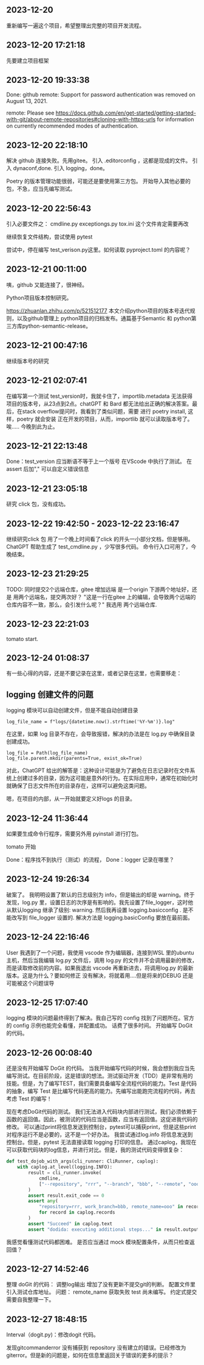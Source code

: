 
## 2023-12-20 
重新编写一遍这个项目，希望整理出完整的项目开发流程。

## 2023-12-20 17:21:18
先要建立项目框架

## 2023-12-20 19:33:38
Done: github remote: Support for password authentication was removed on August 13, 2021.

remote: Please see https://docs.github.com/en/get-started/getting-started-with-git/about-remote-repositories#cloning-with-https-urls for information on currently recommended modes of authentication.

## 2023-12-20 22:18:10
解决 github 连接失败。先用gitee。
引入 .editorconfig ，这都是现成的文件。
引入 dynaconf,done.
引入 logging，done。

Poetry 的版本管理功能很弱，可能还是要使用第三方包。
开始导入其他必要的包，不急，应当先编写测试。

## 2023-12-20 22:56:43
引入必要文件之：
cmdline.py
exceptiongs.py
tox.ini 这个文件肯定需要再改

继续恢复文件结构，尝试使用 pytest

尝试中，停在编写 test_verison.py这里。如何读取 pyproject.toml 的内容呢？

## 2023-12-21 00:11:00
咦，github 又能连接了，很神经。

Python项目版本控制研究。

https://zhuanlan.zhihu.com/p/521512177
本文介绍python项目的版本号迭代规则，以及github管理上 python项目的归档发布。通篇基于Semantic 和 python第三方库python-semantic-release。

## 2023-12-21 00:47:16
继续版本号的研究

## 2023-12-21 02:07:41
在编写第一个测试 test_version时，我就卡住了，importlib.metadata 无法获得项目的版本号，从23点到2点。chatGPT 和 Bard 都无法给出正确的解决答案。最后，在stack overflow提问时，我看到了类似问题，需要 进行 poetry install, 这样，poetry 就会安装 正在开发的项目，从而，importlib 就可以读取版本号了。唉.....
今晚到此为止。

## 2023-12-21 22:13:48

Done：test_version 应当断语不等于上一个版号
在VScode 中执行了测试。
在assert 后加"," 可以自定义错误信息

## 2023-12-21 23:05:18
研究 click 包，没有成功。

## 2023-12-22 19:42:50 - 2023-12-22 23:16:47
继续研究click 包
用了一个晚上时间看了click 的开头一小部分文档，但是够用。ChatGPT 帮助生成了 test_cmdline.py ，少写很多代码。
命令行入口可用了，今晚结束。

## 2023-12-23 21:29:25

TODO: 同时提交2个远端仓库，gitee 增加远端
是一个origin 下游两个地址好，还是 用两个远端名，提交两次好？
"这是一行在gitee 上的编辑，会导致两个远端的仓库内容不一致，那么，会引发什么呢？"
我选用 两个远端仓库.

## 2023-12-23 22:21:03
tomato start.

## 2023-12-24 01:08:37
有一些心得的内容，还是不要记录在这里，或者记录在这里，也需要移走：

## logging 创建文件的问题
logging 模块可以自动创建文件，但是不能自动创建目录
```
log_file_name = f"logs/{datetime.now().strftime('%Y-%m')}.log"
```
在这里，如果 log 目录不存在，会导致报错，解决的办法是在 log.py 中确保目录创建成功。
```
log_file = Path(log_file_name)
log_file.parent.mkdir(parents=True, exist_ok=True)
```
对此，ChatGPT 给出的解答是：这种设计可能是为了避免在日志记录时在文件系统上创建过多的目录，因为这可能是意外的行为。在实际应用中，通常在初始化时就确保了日志文件所在的目录存在，这样可以避免这类问题。

嗯，在项目的内部，从一开始就要定义好logs 的目录。

## 2023-12-24 11:36:44
如果要生成命令行程序，需要另外用 pyinstall 进行打包。

tomato 开始

Done：程序找不到执行（测试）的流程，
Done：logger 记录在哪里？

## 2023-12-24 19:26:34
破案了。
我明明设置了默认的日志级别为 info，但是输出的却是 warning。终于发现，log.py 里，设置日志的次序是有影响的。我先设置了file_logger，这时他从默认logging 继承了级别: warning. 然后我再设置 logging.basicconfig . 是不能改写到 file_logger 设置的. 解决方法是 logging.basicConfig 要放在最前面。

## 2023-12-24 22:16:46
User
我遇到了一个问题，我使用 vscode 作为编辑器，连接到WSL 里的ubuntu 主机，然后当我编辑 log.py 文件后，调用 log.py 的文件并不会调用最新的修改，而是读取修改前的内容。如果我退出 vscode 再重新进去，将调用log.py 的最新版本。这是为什么？要如何修正
没有解决，将就着用....但是将来的DEBUG 还是可能被这个问题误导

## 2023-12-25 17:07:40 
logging 模块的问题最终得到了解决。我自己写的 config 找到了问题所在。官方的 config 示例也能完全看懂，并配置成功。
话费了很多时间。
开始编写 DoGit 的代码。

## 2023-12-26 00:08:40
还是没有开始编写 DoGit 的代码。
当我开始编写代码的时候，我会想到我应当先编写测试。在目前阶段，这是错误的想法。测试驱动开发（TDD）是非常有用的技能。但是，为了编写TEST，我们需要具备编写全流程代码的能力。Test 是代码的抽象，编写 Test 是比编写代码更高的能力。先编写出能跑完流程的代码，再去考虑 Test 的编写！

现在考虑DoGit代码的测试。
我们无法进入代码块内部进行测试，我们必须依赖于函数的返回值。因此，被测试的代码应当是函数，应当有返回值。这促进我代码的修改。
可以通过print将信息发送到控制台，pytest可以捕获print，但是这些print对程序运行不是必要的，这不是一个好办法。
我尝试通过log.info 将信息发送到控制台。但是，pytest 无法直接读取 logging 打印的信息。
通过caplog，我现在可以获取代码块的log信息，并进行对比。但是，我的测试代码变得很复杂：
```Python
def test_dojob_with_args(cli_runner: CliRunner, caplog):
    with caplog.at_level(logging.INFO):
        result = cli_runner.invoke(
            cmdline,
            ["--repository", "rrr", "--branch", "bbb", "--remote", "ooo"],
        )
        assert result.exit_code == 0
        assert any(
            "repository=rrr, work_branch=bbb, remote_name=ooo" in record.message
            for record in caplog.records
        )
        assert "Succeed" in caplog.text
        assert "dodida: executing additional steps..." in result.output
```
我感觉看懂测试代码都困难。
是否应当通过 mock 模块配置条件，从而只检查返回值？

## 2023-12-27 14:52:46
整理 doGit 的代码：
    调整log输出
    增加了没有更新不提交git的判断。
    配置文件里引入测试仓库地址。
问题：
    remote_name 获取失败
    test 尚未编写。
    约定式提交需要自我整理一下。

## 2023-12-27 18:48:15
Interval（dogit.py)：修改dogit 代码。

发现gitcommanderror 没有捕获到 repository 没有建立的错误。已经修改为giterror。但是新的问题是，如何在信息里返回关于错误的更多的提示？



